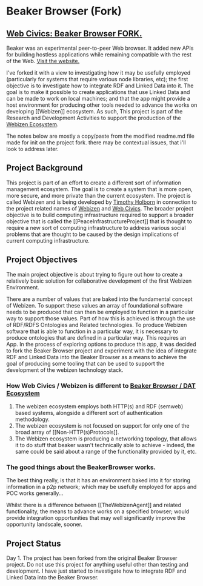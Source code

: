 Beaker Browser (Fork)
======

## [Web Civics: Beaker Browser FORK.](https://github.com/WebCivics/beaker-dev)

Beaker was an experimental peer-to-peer Web browser. It added new APIs for building hostless applications while remaining compatible with the rest of the Web. [Visit the website.](https://beakerbrowser.com/)

I've forked it with a view to investigating how it may be usefully employed (particularly for systems that require various node libraries, etc); the first objective is to investigate how to integrate RDF and Linked Data into it. The goal is to make it possible to create applications that use Linked Data and can be made to work on local machines; and that the app might provide a host environment for producing other tools needed to advance the works on developing [[Webizen]] ecosystem. As such, This project is part of the Research and Development Activities to support the production of the [Webizen Ecosystem](https://devdocs.webizen.org/).

The notes below are mostly a copy/paste from the modified readme.md file made for init on the project fork.  there may be contextual issues, that i'll look to address later.

## Project Background

This project is part of an effort to create a different sort of information management ecosystem. The goal is to create a system that is more open, more secure, and more private than the current ecosystem. The project is called Webizen and is being developed by [Timothy Holborn](https://www.linkedin.com/in/ubiquitous/) in connection to the project related names of [Webizen](https://webizen.org/) and [Web Civics](https://webcivics.org/).  The broader project objective is to build computing infrastructure required to support a broader objective that is called the [[PeaceInfrastructureProject]] that is thought to require a new sort of computing infrastructure to address various social problems that are thought to be caused by the design implications of current computing infrastructure. 

## Project Objectives
The main project objective is about trying to figure out how to create a relatively basic solution for collaborative development of the first Webizen Environment. 

There are a number of values that are baked into the fundamental concept of Webizen.  To support these values an array of foundational software needs to be produced that can then be employed to function in a particular way to support those values. Part of how this is achieved is through the use of RDF/RDFS Ontologies and Related technologies. To produce Webizen software that is able to function in a particular way, it is necessary to produce ontologies that are defined in a particular way. This requires an App. In the process of exploring options to produce this app, it was decided to fork the Beaker Browser project and experiment with the idea of integrate RDF and Linked Data into the Beaker Browser as a means to achieve the goal of producing some tooling that can be used to support the development of the webizen technology stack.

### How Web Civics / Webizen is different to [Beaker Browser / DAT Ecosystem](https://dat-ecosystem.org/) 

1. The webizen ecosystem employs both HTTP(s) and RDF (semweb) based systems, alongside a different sort of authentication methodology.  
2. The webizen ecosystem is not focused on support for only one of the broad array of [[Non-HTTP(s)Protocols]].  
3. The Webizen ecosystem is producing a networking topology, that allows it to do stuff that beaker wasn't technically able to achieve - indeed, the same could be said about a range of the functionality provided by it, etc. 

### The good things about the BeakerBrowser works.

The best thing really, is that it has an environment baked into it for storing information in a p2p network; which may be usefully employed for apps and POC works generally...


Whilst there is a difference between [[TheWebizenAgent]] and related functionality, the means to advance works on a specified browser; would provide integration opportunities that may well significantly improve the opportunity landscale, sooner.


## Project Status
Day 1. The project has been forked from the original Beaker Browser project. Do not use this project for anything useful other than testing and development.  I have just started to investigate how to integrate RDF and Linked Data into the Beaker Browser. 

